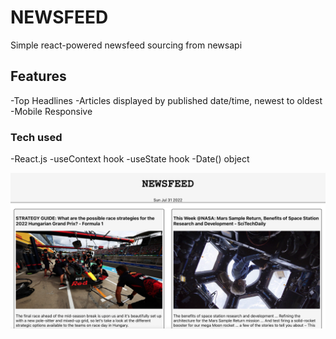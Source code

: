 # NEWSFEED

Simple react-powered newsfeed sourcing from newsapi 

## Features
-Top Headlines
-Articles displayed by published date/time, newest to oldest
-Mobile Responsive

### Tech used
-React.js
-useContext hook 
-useState hook
-Date() object

![screenshot](screenshot.png)

